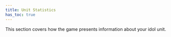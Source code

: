 ```yaml
---
title: Unit Statistics
has_toc: true
---
```


This section covers how the game presents information about your idol unit.
